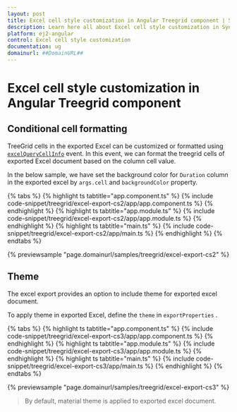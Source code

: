 ```yaml
---
layout: post
title: Excel cell style customization in Angular Treegrid component | Syncfusion
description: Learn here all about Excel cell style customization in Syncfusion Angular Treegrid component of Syncfusion Essential JS 2 and more.
platform: ej2-angular
control: Excel cell style customization 
documentation: ug
domainurl: ##DomainURL##
---
```


# Excel cell style customization in Angular Treegrid component

## Conditional cell formatting

TreeGrid cells in the exported Excel can be customized or formatted using [`excelQueryCellInfo`](https://ej2.syncfusion.com/angular/documentation/api/treegrid/#excelQueryCellInfo) event. In this event, we can format the treegrid cells of exported Excel document based on the column cell value.

In the below sample, we have set the background color for `Duration` column in the exported excel by `args.cell` and `backgroundColor` property.

{% tabs %}
{% highlight ts tabtitle="app.component.ts" %}
{% include code-snippet/treegrid/excel-export-cs2/app/app.component.ts %}
{% endhighlight %}
{% highlight ts tabtitle="app.module.ts" %}
{% include code-snippet/treegrid/excel-export-cs2/app/app.module.ts %}
{% endhighlight %}
{% highlight ts tabtitle="main.ts" %}
{% include code-snippet/treegrid/excel-export-cs2/app/main.ts %}
{% endhighlight %}
{% endtabs %}
  
{% previewsample "page.domainurl/samples/treegrid/excel-export-cs2" %}

## Theme

The excel export provides an option to include theme for exported excel document.

To apply theme in exported Excel, define the `theme` in `exportProperties` .

{% tabs %}
{% highlight ts tabtitle="app.component.ts" %}
{% include code-snippet/treegrid/excel-export-cs3/app/app.component.ts %}
{% endhighlight %}
{% highlight ts tabtitle="app.module.ts" %}
{% include code-snippet/treegrid/excel-export-cs3/app/app.module.ts %}
{% endhighlight %}
{% highlight ts tabtitle="main.ts" %}
{% include code-snippet/treegrid/excel-export-cs3/app/main.ts %}
{% endhighlight %}
{% endtabs %}
  
{% previewsample "page.domainurl/samples/treegrid/excel-export-cs3" %}

>By default, material theme is applied to exported excel document.